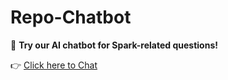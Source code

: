# Repo-Chatbot  

🚀 **Try our AI chatbot for Spark-related questions!**  

👉 [Click here to Chat](https://repo-chatbot.streamlit.app/)


